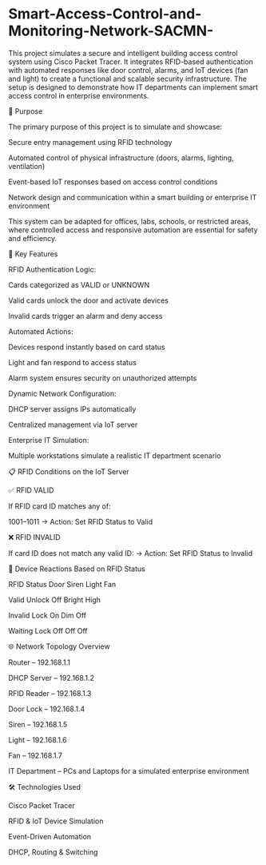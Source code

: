 # Smart-Access-Control-and-Monitoring-Network-SACMN-
This project simulates a secure and intelligent building access control system using Cisco Packet Tracer. It integrates RFID-based authentication with automated responses like door control, alarms, and IoT devices (fan and light) to create a functional and scalable security infrastructure. The setup is designed to demonstrate how IT departments can implement smart access control in enterprise environments.

🎯 Purpose

The primary purpose of this project is to simulate and showcase:

Secure entry management using RFID technology

Automated control of physical infrastructure (doors, alarms, lighting, ventilation)

Event-based IoT responses based on access control conditions

Network design and communication within a smart building or enterprise IT environment

This system can be adapted for offices, labs, schools, or restricted areas, where controlled access and responsive automation are essential for safety and efficiency.

🧠 Key Features

RFID Authentication Logic:

Cards categorized as VALID or UNKNOWN

Valid cards unlock the door and activate devices

Invalid cards trigger an alarm and deny access

Automated Actions:

Devices respond instantly based on card status

Light and fan respond to access status

Alarm system ensures security on unauthorized attempts

Dynamic Network Configuration:

DHCP server assigns IPs automatically

Centralized management via IoT server

Enterprise IT Simulation:

Multiple workstations simulate a realistic IT department scenario

📋 RFID Conditions on the IoT Server

✅ RFID VALID

If RFID card ID matches any of:

1001–1011
→ Action: Set RFID Status to Valid

❌ RFID INVALID

If card ID does not match any valid ID:
→ Action: Set RFID Status to Invalid

🚪 Device Reactions Based on RFID Status

RFID Status	Door	Siren	Light	Fan

Valid	Unlock	Off	Bright	High

Invalid	Lock	On	Dim	Off

Waiting	Lock	Off	Off	Off

🌐 Network Topology Overview

Router – 192.168.1.1

DHCP Server – 192.168.1.2

RFID Reader – 192.168.1.3

Door Lock – 192.168.1.4

Siren – 192.168.1.5

Light – 192.168.1.6

Fan – 192.168.1.7

IT Department – PCs and Laptops for a simulated enterprise environment

🛠 Technologies Used

Cisco Packet Tracer

RFID & IoT Device Simulation

Event-Driven Automation

DHCP, Routing & Switching
